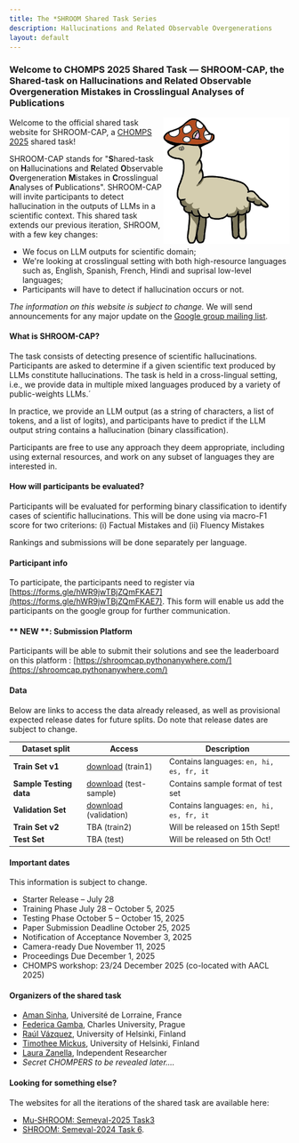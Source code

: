 ```yaml
---
title: The *SHROOM Shared Task Series
description: Hallucinations and Related Observable Overgenerations
layout: default
---
```


### Welcome to CHOMPS 2025 Shared Task — SHROOM-CAP, the Shared-task on Hallucinations and Related Observable Overgeneration Mistakes in Crosslingual Analyses of Publications 

<!-- TM: somehow jrvc elected to add a white-on-white title?
### <span style="color: white;"> Welcome to CHOMPS 2025 Shared Task — SHROOM-CAP, the Shared-task on Hallucinations and Related Observable Overgeneration Mistakes in Crosslingual Analyses of Publications </span> 
-->

<img style="width:45%" src="assets/img/shroom-cap.png" alt="Mu-SHROOM" title="Mu-SHROOM logo" align="right">

Welcome to the official shared task website for SHROOM-CAP, a [CHOMPS 2025](https://chomps2025.github.io/) shared task!

SHROOM-CAP stands for "**S**hared-task on **H**allucinations and **R**elated **O**bservable **O**vergeneration **M**istakes in **C**rosslingual **A**nalyses of **P**ublications".
SHROOM-CAP will invite participants to detect hallucination in the outputs of LLMs in a scientific context. 
This shared task extends our previous iteration, SHROOM, with a few key changes: 
- We focus on LLM outputs for scientific domain;
- We're looking at crosslingual setting with both high-resource languages such as, English, Spanish, French, Hindi and suprisal low-level languages;
- Participants will have to detect if hallucination occurs or not.

_The information on this website is subject to change._ 
We will send announcements for any major update on the [Google group mailing list](https://groups.google.com/g/shroomcap).

#### What is SHROOM-CAP?
The task consists of detecting presence of scientific hallucinations. 
Participants are asked to determine if a given scientific text produced by LLMs constitute hallucinations.
The task is held in a cross-lingual setting, i.e., we provide data in multiple mixed languages produced by a variety of public-weights LLMs.´

In practice, we provide an LLM output (as a string of characters, a list of tokens, and a list of logits), and participants have to predict if the LLM output string contains a hallucination (binary classification).

Participants are free to use any approach they deem appropriate, including using external resources, and work on any subset of languages they are interested in.

#### How will participants be evaluated?
Participants will be evaluated for performing binary classification to identify cases of scientific hallucinations. This will be done using via macro-F1 score for two criterions:
(i) Factual Mistakes and (ii) Fluency Mistakes

Rankings and submissions will be done separately per language.

#### Participant info
To participate, the participants need to register via [https://forms.gle/hWR9jwTBjZQmFKAE7](https://forms.gle/hWR9jwTBjZQmFKAE7). This form will enable us add the participants on the google group for further communication.

#### ** NEW **: Submission Platform
Participants will be able to submit their solutions and see the leaderboard on this platform : [https://shroomcap.pythonanywhere.com/](https://shroomcap.pythonanywhere.com/)


#### Data
Below are links to access the data already released, as well as provisional expected release dates for future splits.
Do note that release dates are subject to change.

| Dataset split | Access | Description |
|---|---|---|
|**Train Set v1**|<a href="https://drive.google.com/drive/folders/1j48BBPd7hDyZ8h2bt1mDmzZRGcLKijEa?usp=sharing" download>download</a> (train1)|Contains languages: `en, hi, es, fr, it`|
|**Sample Testing data**|<a href="https://drive.google.com/drive/folders/1wxgrciTrM0d0N1Fxn6vKHdlYm2tpYVeK?usp=sharing" download>download</a> (test-sample)| Contains sample format of test set|
|**Validation Set**|<a href="https://drive.google.com/drive/folders/1Bh4V-ZE9Q8dlzEE3SqYJwC7TMy5KOmKk?usp=drive_link" download>download</a> (validation)|Contains languages: `en, hi, es, fr, it`|
|**Train Set v2**|TBA (train2)|Will be released on 15th Sept!|
|**Test Set**|TBA (test)|Will be released on 5th Oct!|

#### Important dates

This information is subject to change.
- Starter Release – July 28
- Training Phase July 28 – October 5, 2025
- Testing Phase October 5 – October 15, 2025
- Paper Submission Deadline October 25, 2025
- Notification of Acceptance November 3, 2025
- Camera-ready Due November 11, 2025
- Proceedings Due December 1, 2025
- CHOMPS workshop: 23/24 December 2025 (co-located with AACL 2025)


#### Organizers of the shared task

- [Aman Sinha](https://amansinha09.github.io/),
Université de Lorraine, France
- [Federica Gamba](https://ufal.mff.cuni.cz/federica-gamba), 
Charles University, Prague
- [Raúl Vázquez](https://jrvc.github.io/), 
University of Helsinki, Finland
- [Timothee Mickus](https://timotheemickus.github.io/), 
University of Helsinki, Finland
- [Laura Zanella](https://scholar.google.com/citations?user=NUhkHp_VrJMC&hl=es), 
Independent Researcher
- _Secret CHOMPERS to be revealed later...._



#### Looking for something else?

The websites for all the iterations of the shared task are available here: 
- [Mu-SHROOM: Semeval-2025 Task3](./2025.md)
- [SHROOM: Semeval-2024 Task 6](./2024.md).
 



